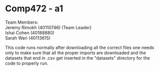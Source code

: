 # Comp472 - a1

 Team Members: <br> 
 Jeremy Rimokh (40110746) (Team Leader)  <br>
 Ishai Cohen (40188880)  <br>
 Sarah Wari (40113615) <br>

This code runs normally after downloading all the correct files one needs only to make sure that all the proper imports are downloaded and the datasets that end in .csv get inserted in the "datasets" directory for the code to properly run.
